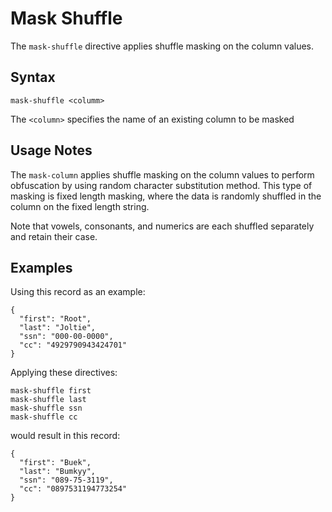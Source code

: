 # Mask Shuffle

The `mask-shuffle` directive applies shuffle masking on the column values.


## Syntax
```
mask-shuffle <columm>
```

The `<column>` specifies the name of an existing column to be masked


## Usage Notes

The `mask-column` applies shuffle masking on the column values to perform obfuscation by
using random character substitution method. This type of masking is fixed length masking,
where the data is randomly shuffled in the column on the fixed length string.

Note that vowels, consonants, and numerics are each shuffled separately and retain their
case.

## Examples

Using this record as an example:
```
{
  "first": "Root",
  "last": "Joltie",
  "ssn": "000-00-0000",
  "cc": "4929790943424701"
}
```

Applying these directives:
```
mask-shuffle first
mask-shuffle last
mask-shuffle ssn
mask-shuffle cc
```

would result in this record:
```
{
  "first": "Buek",
  "last": "Bumkyy",
  "ssn": "089-75-3119",
  "cc": "0897531194773254"
}
```
